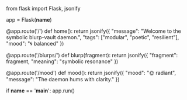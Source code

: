 from flask import Flask, jsonify

app = Flask(__name__)

@app.route('/')
def home():
    return jsonify({
        "message": "Welcome to the symbolic blurp-vault daemon.",
        "tags": ["modular", "poetic", "resilient"],
        "mood": "🌀 balanced"
    })

@app.route('/blurps/<fragment>')
def blurp(fragment):
    return jsonify({
        "fragment": fragment,
        "meaning": "symbolic resonance"
    })

@app.route('/mood')
def mood():
    return jsonify({
        "mood": "🌞 radiant",
        "message": "The daemon hums with clarity."
    })

if __name__ == '__main__':
    app.run()
